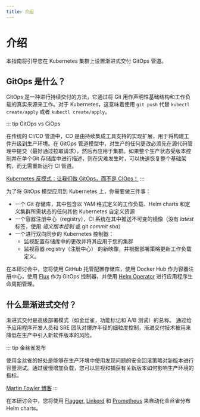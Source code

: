 ```yaml
---
title: 介绍
---
```


# 介绍

本指南将引导您在 Kubernetes 集群上设置渐进式交付 GitOps 管道。

## GitOps 是什么？

GitOps 是一种进行持续交付的方法，它通过将 Git 用作声明性基础结构和工作负载的真实来源来工作。对于 Kubernetes，这意味着使用 `git push` 代替 `kubectl create/apply` 或者 `kubectl create/apply`。

::: tip GitOps vs CiOps

在传统的 CI/CD 管道中，CD 是由持续集成工具支持的实现扩展，用于将构建工件升级到生产环境。在 GitOps 管道模型中，对生产的任何更改必须先在源代码管理中提交（最好通过拉取请求），然后再应用于集群。如果整个生产状态受版本控制并在单个Git 存储库中进行描述，则在灾难发生时，可以快速恢复整个基础架构，而无需重新运行 CI 管道。

[Kubernetes 反模式：让我们做 GitOps，而不是 CIOps！](https://www.weave.works/blog/kubernetes-anti-patterns-let-s-do-gitops-not-ciops)
:::

为了将 GitOps 模型应用到 Kubernetes 上，你需要做三件事：

* 一个 Git 存储库，其中包含以 YAM 格式定义的工作负载、Helm charts 和定义集群所需状态的任何其他 Kubernetes 自定义资源
* 一个容器注册中心（registry），CI 系统在其中推送不可变的镜像（没有 *latest* 标签，使用 *语义版本控制* 或 git *commit sha*）
* 一个进行双向同步的 Kubernetes 控制器：
    * 监视配置存储库中的更改并将其应用于您的集群
    * 监视容器 registry（注册中心） 的新映像，并根据部署策略更新工作负载定义。

在本研讨会中，您将使用 GitHub 托管配置存储库，使用 Docker Hub 作为容器注册中心，使用 [Flux](https://github.com/fluxcd/flux) 作为 GitOps 控制器，并使用 [Helm Operator](https://github.com/fluxcd/helm-operator) 进行应用程序生命周期管理。

## 什么是渐进式交付？

渐进式交付是高级部署模式（如金丝雀，功能标记和 A/B 测试）的总称。
通过给予应用程序开发人员和 SRE 团队对爆炸半径的细粒度控制，渐进交付技术被用来降低在生产中引入新软件版本的风险。

::: tip 金丝雀发布

使用金丝雀的好处是能够在生产环境中使用发现问题的安全回滚策略对新版本进行容量测试。通过缓慢增加负载，您可以监视和捕获有关新版本如何影响生产环境的指标。

[Martin Fowler 博客](https://martinfowler.com/bliki/CanaryRelease.html)
:::

在本研讨会中，您将使用
[Flagger](https://github.com/weaveworks/flagger),
[Linkerd](https://github.com/linkerd/linkerd2) 和
[Prometheus](https://github.com/prometheus)
来自动化金丝雀分布 Helm charts。

